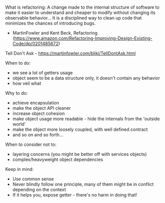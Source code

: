 What is refactoring:
A change made to the internal structure of software to make it easier to understand and cheaper to modify without changing its observable behavior… It is a disciplined way to clean up code that minimizes the chances of introducing bugs.
- MartinFowler and Kent Beck, Refactoring (https://www.amazon.com/Refactoring-Improving-Design-Existing-Code/dp/0201485672)

Tell Don't Ask - https://martinfowler.com/bliki/TellDontAsk.html

When to do:
* we see a lot of getters usage
* object seem to be a data structure only, it doesn't contain any behavior
* how veil what

Why to do:
* achieve encapsulation
* make the object API cleaner
* increase object cohesion
* make object usage more readable - hide the internals from the 'outside world'
* make the object more loosely coupled, with well defined contract
* and so on and so forth...

When to consider not to:
* layering concerns (you might be better off with services objects)
* complex/heavyweight object dependencies

Keep in mind:
* Use common sense
* Never blindly follow one principle, many of them might be in conflict depending on the context
* If it helps you, expose getter - there's no harm in doing that!